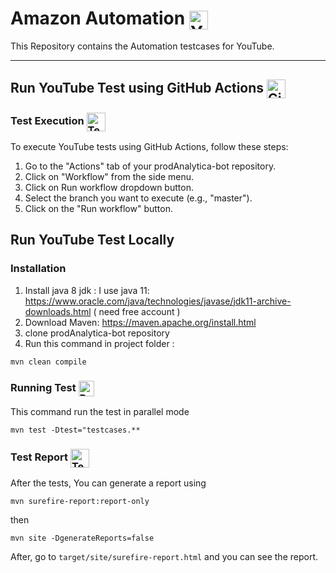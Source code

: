 # Amazon Automation <img align="center" src="https://bh-bts.github.io/media/amazon-logo.png" alt="YouTube" width="30" height="30">
This Repository contains the Automation testcases for YouTube.

---
## Run YouTube Test using GitHub Actions <img align="center" src="https://bh-bts.github.io/media/github-actions-logo.png" alt="GitHub Actions" width="30" height="30">

### Test Execution <img align="center" src="https://bh-bts.github.io/media/test-execution-logo.png" alt="Test Execution" width="30" height="30">

To execute YouTube tests using GitHub Actions, follow these steps:

1. Go to the "Actions" tab of your prodAnalytica-bot repository.
2. Click on "Workflow" from the side menu.
3. Click on Run workflow dropdown button.
3. Select the branch you want to execute (e.g., "master").
4. Click on the "Run workflow" button.


## Run YouTube Test Locally

### Installation

1. Install java 8 jdk : I use java 11: https://www.oracle.com/java/technologies/javase/jdk11-archive-downloads.html ( need free account )
2. Download Maven: https://maven.apache.org/install.html
3. clone prodAnalytica-bot repository
4. Run this command in project folder :

`mvn clean compile`

### Running Test <img align="center" src="https://bh-bts.github.io/media/running-test-logo.png" alt="Running test" width="25" height="25">

This command run the test in parallel mode

`mvn test -Dtest="testcases.**`

### Test Report <img align="center" src="https://bh-bts.github.io/media/test-report-logo.png" alt="Test Report" width="30" height="30">

After the tests, You can generate a report using

`mvn surefire-report:report-only`

then

`mvn site -DgenerateReports=false`

After, go to `target/site/surefire-report.html` and you can see the report.